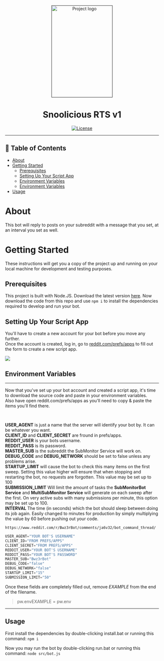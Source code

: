 <p align="center">
  <a href="" rel="noopener">
 <img width=200px height=300px src="https://imgur.com/ciey6EG.jpg" alt="Project logo"></a>
</p>

<h1 align="center">Snoolicious RTS v1</h1>

<div align="center">

[![License](https://img.shields.io/badge/license-MIT-blue.svg)](/LICENSE)

</div>

---


## 📝 Table of Contents

- [About](#about)
- [Getting Started](#getting_started)
  - [Prerequisites](#prereq)
  - [Setting Up Your Script App](#script_app)
  - [Environment Variables](#env_var)
  - [Environment Variables](#env_var)
- [Usage](#usage)


# About <a name = "about"></a>

This bot will reply to posts on your subreddit with a message that you set, at an interval you set as well.




# Getting Started <a name = "getting_started"></a>

These instructions will get you a copy of the project up and running on your local machine for development and testing purposes.

## Prerequisites <a name = "prereq"></a>

This project is built with Node.JS. Download the latest version [here](https://nodejs.org/en/download/). Now download the code from this repo and use `npm i` to install the dependencies required to develop and run your bot.


## Setting Up Your Script App <a name = "script_app"></a>

You'll have to create a new account for your bot before you move any further.\
Once the account is created, log in, go to [reddit.com/prefs/apps](https://www.reddit.com/prefs/apps) to fill out the form to create a new script app.


<img src='https://i.imgur.com/yq8akJ7.png'>

## Environment Variables <a name = "env_var"></a>
-----

Now that you've set up your bot account and created a script app, it's time to download the source code and paste in your environment variables.\
Also have open reddit.com/prefs/apps as you'll need to copy & paste the items you'll find there.

<br>

__USER_AGENT__ is just a name that the server will identify your bot by. It can be whatever you want.\
__CLIENT_ID__ and __CLIENT_SECRET__ are fround in prefs/apps.\
__REDDIT_USER__ is your bots username.\
__REDDIT_PASS__ is its password.\
__MASTER_SUB__ is the subreddit the SubMonitor Service will work on.\
__DEBUG_CODE__ and __DEBUG_NETWORK__ should be set to false unless any problems arise.\
__STARTUP_LIMIT__ will cause the bot to check this many items on the first sweep. Setting this value higher will ensure that when stopping and restarting the bot, no requests are forgotten. This value may be set up to 100\
__SUBMISSION_LIMIT__ Will limit the amount of tasks the __SubMonitorBot Service__ and __MultiSubMonitor Service__ will generate on each sweep after the first. On very active subs with many submissions per minute, this option may be set up to 100.\
__INTERVAL__ The time (in seconds) which the bot should sleep between doing its job again. Easily changed to minutes for production by simply multiplying the value by 60 before pushing out your code.
```
https://www.reddit.com/r/Bwz3rBot/comments/ja6v32/bot_command_thread/
```




```javascript
USER_AGENT="YOUR BOT'S USERNAME"
CLIENT_ID="FROM PREFS/APPS"
CLIENT_SECRET="FROM PREFS/APPS"
REDDIT_USER="YOUR BOT'S USERNAME"
REDDIT_PASS="YOUR BOT'S PASSWORD"
MASTER_SUB="Bwz3rBot"
DEBUG_CODE="false"
DEBUG_NETWORK="false"
STARTUP_LIMIT="15"
SUBMISSION_LIMIT="50"
```


    


Once these fields are completely filled out, remove <i>EXAMPLE</i> from the end of the filename.


> pw.envEXAMPLE = pw.env
_____

## Usage <a name = "env_var"></a>

First install the dependencies by double-clicking install.bat or running this command: `npm i`

Now you may run the bot by double-clicking run.bat or running this command: `node src/bot.js`